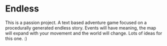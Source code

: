 # Endless
This is a passion project.  A text based adventure game focused on a procedurally generated endless story.  Events will have meaning, the map will expand with your movement and the world will change. Lots of ideas for this one. :)
